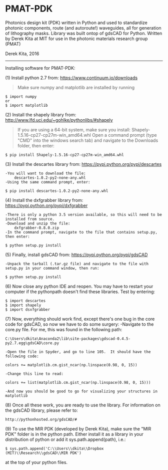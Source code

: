 # PMAT-PDK
Photonics design kit (PDK) written in Python and used to standardize photonic components, route (and autoroute!) waveguides, all for generation of lithography masks. Library was built ontop of gdsCAD for Python. Written by Derek Kita at MIT for use in the photonic materials research group (PMAT)

Derek Kita, 2016

---------------------------------------------------------------------------------------------------------------------

Installing software for PMAT-PDK:

(1) Install python 2.7 from:
	https://www.continuum.io/downloads
	
> Make sure numpy and matplotlib are installed by running
	
	$ import numpy
	or
	$ import matplotlib

(2) Install the shapely library from:
	http://www.lfd.uci.edu/~gohlke/pythonlibs/#shapely
	
> If you are using a 64-bit system, make sure you install:
		Shapely-1.5.16-cp27-cp27m-win_amd64.whl
> Open a command prompt (type "CMD" into the windows search tab) and navigate to the Downloads folder, then enter:
	
	$ pip install Shapely-1.5.16-cp27-cp27m-win_amd64.whl

(3) Install the descartes library from:
	https://pypi.python.org/pypi/descartes

	-You will want to download the file:
		descartes-1.0.2-py2-none-any.whl
	-Using the same command prompt, enter:
	
	$ pip install descartes-1.0.2-py2-none-any.whl

(4) Install the dxfgrabber library from:
	https://pypi.python.org/pypi/dxfgrabber

	-There is only a python 3.5 version available, so this will need to be installed from source.
	-Download and unzip the file:
		dxfgrabber-0.8.0.zip
	-In the command prompt, navigate to the file that contains setup.py, then enter:
	
	$ python setup.py install

(5) Finally, install gdsCAD from:
	https://pypi.python.org/pypi/gdsCAD

	-Unpack the tarball (.tar.gz file) and navigate to the file with setup.py in your command window, then run:
	
	$ python setup.py install

(6) Now close any python IDE and reopen.  You may have to restart your computer if the pythonpath doesn't find these libraries.  Test by entering:

	$ import descartes
	$ import shapely
	$ import dsxfgrabber

(7) Now, everything should work find, except there's one bug in the core code for gdsCAD, so now we have to do some surgery:
	-Navigate to the core.py file.  For me, this was found in the following path:

	C:\Users\dkita\Anaconda2\lib\site-packages\gdscad-0.4.5-py2.7.egg\gdsCAD\core.py

	-Open the file in Spyder, and go to line 105.  It should have the following code:
	
	colors += matplotlib.cm.gist_ncar(np.linspace(0.98, 0, 15))

	-Change this line to read:

	colors += list(matplotlib.cm.gist_ncar(np.linspace(0.98, 0, 15)))

	-And now you should be good to go for visualizing your structures in matplotlib

(8) Once all these work, you are ready to use the library.  For information on the gdsCAD library, please refer to:

	http://pythonhosted.org/gdsCAD/#

(9) To use the MIR PDK (developed by Derek Kita), make sure the "MIR PDK" folder is in the python path.  Either install it as a library in your distribution of python or add it sys.path.append(path), i.e.:

	$ sys.path.append('C:\\Users\\dkita\\Dropbox (MIT)\\Research\\gdsCAD\\MIR PDK')

at the top of your python files.
